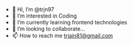 - 👋 Hi, I’m @trjn97
- 👀 I’m interested in Coding
- 🌱 I’m currently learning frontend technologies
- 💞️ I’m looking to collaborate...
- 📫 How to reach me trjain81@gmail.com

<!---
trjn97/trjn97 is a ✨ special ✨ repository because its `README.md` (this file) appears on your GitHub profile.
You can click the Preview link to take a look at your changes.
--->
